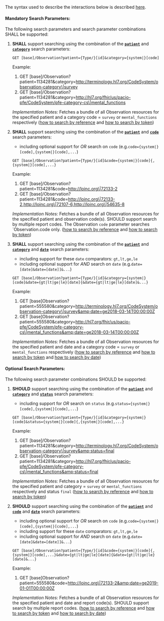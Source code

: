The syntax used to describe the interactions below is described [here](https://hl7.org/fhir/us/core/STU5.0.1/general-guidance.html#search-syntax).

#### Mandatory Search Parameters:

The following search parameters and search parameter combinations SHALL be supported:

1. **SHALL** support searching using the combination of the **[`patient`](https://hl7.org/fhir/us/core/STU5.0.1/SearchParameter-us-core-observation-patient.html)** and **[`category`](https://hl7.org/fhir/us/core/STU5.0.1/SearchParameter-us-core-observation-category.html)** search parameters:

    `GET [base]/Observation?patient={Type/}[id]&category={system|}[code]`

    Example:

      1. GET [base]/Observation?patient=1134281&amp;category=http://terminology.hl7.org/CodeSystem/observation-category\|survey
      1. GET [base]/Observation?patient=1134281&amp;category=http://hl7.org/fhir/us/pacio-pfe/CodeSystem/pfe-category-cs\|mental_functions
      
    *Implementation Notes:* Fetches a bundle of all Observation resources for the specified patient and a category code = `survey` or `mental_functions` respectively ([how to search by reference](https://hl7.org/fhir/R4/search.html#reference) and [how to search by token](https://hl7.org/fhir/R4/search.html#token))

1. **SHALL** support searching using the combination of the **[`patient`](https://hl7.org/fhir/us/core/STU5.0.1/SearchParameter-us-core-observation-patient.html)** and **[`code`](https://hl7.org/fhir/us/core/STU5.0.1/SearchParameter-us-core-observation-code.html)** search parameters:
    - including optional support for *OR* search on `code` (e.g.`code={system|}[code],{system|}[code],...`)

    `GET [base]/Observation?patient={Type/}[id]&code={system|}[code]{,{system|}[code],...}`

    Example:

      1. GET [base]/Observation?patient=1134281&amp;code=http://loinc.org\|72133-2
      1. GET [base]/Observation?patient=1134281&amp;code=http://loinc.org\|72133-2,http://loinc.org\|72107-6,http://loinc.org\|54635-8

    *Implementation Notes:* Fetches a bundle of all Observation resources for the specified patient and observation code(s).  SHOULD support search by multiple report codes. The Observation `code` parameter searches `Observation.code only. ([how to search by reference](https://hl7.org/fhir/R4/search.html#reference) and [how to search by token](https://hl7.org/fhir/R4/search.html#token))

1. **SHALL** support searching using the combination of the **[`patient`](https://hl7.org/fhir/us/core/STU5.0.1/SearchParameter-us-core-observation-patient.html)** and **[`category`](https://hl7.org/fhir/us/core/STU5.0.1/SearchParameter-us-core-observation-category.html)** and **[`date`](https://hl7.org/fhir/us/core/STU5.0.1/SearchParameter-us-core-observation-date.html)** search parameters:
    - including support for these `date` comparators: `gt,lt,ge,le`
    - including optional support for *AND* search on `date` (e.g.`date=[date]&date=[date]]&...`)

    `GET [base]/Observation?patient={Type/}[id]&category={system|}[code]&date={gt|lt|ge|le}[date]{&date={gt|lt|ge|le}[date]&...}`

    Example:

      1. GET [base]Observation?patient=555580&amp;category=http://terminology.hl7.org/CodeSystem/observation-category\|survey&amp;date=ge2018-03-14T00:00:00Z
      1. GET [base]Observation?patient=555580&amp;category=http://hl7.org/fhir/us/pacio-pfe/CodeSystem/pfe-category-cs\|mental_functions&amp;date=ge2018-03-14T00:00:00Z

    *Implementation Notes:* Fetches a bundle of all Observation resources for the specified patient and date and a category code = `survey` or `mental_functions` respectively ([how to search by reference](https://hl7.org/fhir/R4/search.html#reference) and [how to search by token](https://hl7.org/fhir/R4/search.html#token) and [how to search by date](https://hl7.org/fhir/R4/search.html#date))


#### Optional Search Parameters:

The following search parameter combinations SHOULD be supported:

1. **SHOULD** support searching using the combination of the **[`patient`](https://hl7.org/fhir/us/core/STU5.0.1/SearchParameter-us-core-observation-patient.html)** and **[`category`](https://hl7.org/fhir/us/core/STU5.0.1/SearchParameter-us-core-observation-category.html)** and **[`status`](https://hl7.org/fhir/us/core/STU5.0.1/SearchParameter-us-core-observation-status.html)** search parameters:
    - including support for *OR* search on `status` (e.g.`status={system|}[code],{system|}[code],...`)

    `GET [base]/Observation?patient={Type/}[id]&category={system|}[code]&status={system|}[code]{,{system|}[code],...}`

    Example:

      1. GET [base]/Observation?patient=1134281&amp;category=http://terminology.hl7.org/CodeSystem/observation-category\|survey&amp;status=final
      1. GET [base]/Observation?patient=1134281&amp;category=http://hl7.org/fhir/us/pacio-pfe/CodeSystem/pfe-category-cs\|mental_functions&amp;status=final

    *Implementation Notes:* Fetches a bundle of all Observation resources for the specified patient and category = `survey` or `mental_functions` respectively and status `final` ([how to search by reference](https://hl7.org/fhir/R4/search.html#reference) and [how to search by token](https://hl7.org/fhir/R4/search.html#token))

1. **SHOULD** support searching using the combination of the **[`patient`](https://hl7.org/fhir/us/core/STU5.0.1/SearchParameter-us-core-observation-patient.html)** and **[`code`](https://hl7.org/fhir/us/core/STU5.0.1/SearchParameter-us-core-observation-code.html)** and **[`date`](https://hl7.org/fhir/us/core/STU5.0.1/SearchParameter-us-core-observation-date.html)** search parameters:
    - including optional support for *OR* search on `code` (e.g.`code={system|}[code],{system|}[code],...`)
    - including support for these `date` comparators: `gt,lt,ge,le`
    - including optional support for *AND* search on `date` (e.g.`date=[date]&date=[date]]&...`)

    `GET [base]/Observation?patient={Type/}[id]&code={system|}[code]{,{system|}[code],...}&date={gt|lt|ge|le}[date]{&date={gt|lt|ge|le}[date]&...}`

    Example:

      1. GET [base]Observation?patient=555580&amp;code=http://loinc.org\|72133-2&amp;date=ge2019-01-01T00:00:00Z

    *Implementation Notes:* Fetches a bundle of all Observation resources for the specified patient and date and report code(s).  SHOULD support search by multiple report codes. ([how to search by reference](https://hl7.org/fhir/R4/search.html#reference) and [how to search by token](https://hl7.org/fhir/R4/search.html#token) and [how to search by date](https://hl7.org/fhir/R4/search.html#date))

